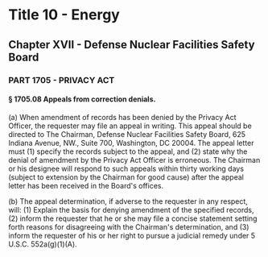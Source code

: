 
# Title 10 - Energy
## Chapter XVII - Defense Nuclear Facilities Safety Board
### PART 1705 - PRIVACY ACT
#### § 1705.08 Appeals from correction denials.

(a) When amendment of records has been denied by the Privacy Act Officer, the requester may file an appeal in writing. This appeal should be directed to The Chairman, Defense Nuclear Facilities Safety Board, 625 Indiana Avenue, NW., Suite 700, Washington, DC 20004. The appeal letter must (1) specify the records subject to the appeal, and (2) state why the denial of amendment by the Privacy Act Officer is erroneous. The Chairman or his designee will respond to such appeals within thirty working days (subject to extension by the Chairman for good cause) after the appeal letter has been received in the Board's offices.

(b) The appeal determination, if adverse to the requester in any respect, will: (1) Explain the basis for denying amendment of the specified records, (2) inform the requester that he or she may file a concise statement setting forth reasons for disagreeing with the Chairman's determination, and (3) inform the requester of his or her right to pursue a judicial remedy under 5 U.S.C. 552a(g)(1)(A).
